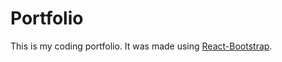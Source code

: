 # Portfolio

This is my coding portfolio. It was made using [React-Bootstrap](https://react-bootstrap.github.io/).